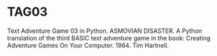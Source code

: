 TAG03
=====

Text Adventure Game 03 in Python. ASMOVIAN DISASTER.
A Python translation of the third BASIC text adventure game in the book:
Creating Adventure Games On Your Computer. 1984. Tim Hartnell.
